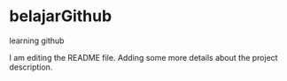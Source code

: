 # belajarGithub
learning github

I am editing the README file. Adding some more details about the project description.

